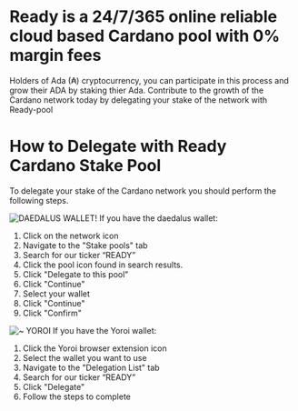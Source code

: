 #                      Ready is a 24/7/365 online reliable cloud based Cardano pool with 0% margin fees

Holders of Ada (₳) cryptocurrency, you can participate in this process and grow their ADA by staking thier Ada.
Contribute to the growth of the Cardano network today by delegating your stake of the network with Ready-pool


#                How to Delegate with Ready Cardano Stake Pool
To delegate your stake of the Cardano network you should perform the following steps.


![DAEDALUS WALLET](https://user-images.githubusercontent.com/88410488/128254622-9651167f-331e-4da3-8672-275a5452ff8b.jpg)! 
If you have the daedalus wallet:
1. Click on the network icon                        
2. Navigate to the "Stake pools" tab                     
3. Search for our ticker “READY”                         
4. Click the pool icon found in search results.         
5. Click "Delegate to this pool"                         
6. Click "Continue"                                   
7. Select your wallet
8. Click "Continue"
9. Click "Confirm"




![~ YOROI](https://user-images.githubusercontent.com/88410488/128255905-e23f44d6-e8fa-48b5-8613-2bee5e327ff3.jpg)
If you have the Yoroi wallet:
1. Click the Yoroi browser extension icon
2. Select the wallet you want to use
3. Navigate to the "Delegation List" tab
4. Search for our ticker “READY”
5. Click "Delegate"
6. Follow the steps to complete                                           





